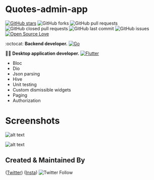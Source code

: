 # Quotes-admin-app

[![GitHub stars](https://img.shields.io/github/stars/HopeQuotes/quotes-desktop-admin?style=social)](https://github.com/HopeQuotes/quotes-desktop-admin)
![GitHub forks](https://img.shields.io/github/forks/HopeQuotes/quotes-desktop-admin?style=social)
![GitHub pull requests](https://img.shields.io/github/issues-pr/HopeQuotes/quotes-desktop-admin)
![GitHub closed pull requests](https://img.shields.io/github/issues-pr-closed/HopeQuotes/quotes-desktop-admin)
![GitHub last commit](https://img.shields.io/github/last-commit/HopeQuotes/quotes-desktop-admin)
![GitHub issues](https://img.shields.io/github/issues-raw/HopeQuotes/quotes-desktop-admin)
[![Open Source Love](https://badges.frapsoft.com/os/v2/open-source.svg?v=103)](https://github.com/HopeQuotes/quotes-desktop-admin)

:octocat: **Backend developer.**
[![Go](https://img.shields.io/badge/go-%2300ADD8.svg?style=for-the-badge&logo=go&logoColor=white)](https://github.com/javlonrahimov)

👨‍🚀 **Desktop application developer.**
[![Flutter](https://img.shields.io/badge/Flutter-%2302569B.svg?style=for-the-badge&logo=Flutter&logoColor=white)](https://github.com/xaldarof)


- Bloc
- Dio
- Json parsing
- Hive
- Unit testing
- Custom dismissible widgets
- Paging
- Authorization

# Screenshots

![alt text](https://github.com/HopeQuotes/quotes-desktop-admin/blob/main/screenshots/admin_image1.png)

![alt text](https://github.com/HopeQuotes/quotes-desktop-admin/blob/main/screenshots/admin_image2.png)

## Created & Maintained By

([Twitter](https://www.twitter.com/xaldarof))  ([Insta](https://www.instagram.com/xaldarof))
![Twitter Follow](https://img.shields.io/twitter/follow/xaldarof?style=social)
